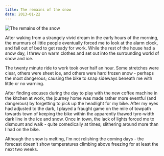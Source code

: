 ```yaml
---
title: The remains of the snow
date: 2013-01-22
---
```


![The remains of the snow](https://source.unsplash.com/FHnnjk1Yj7Y/1600x900)

After waking from a strangely vivid dream in the early hours of the morning, the murmurs of little people eventually forced me to look at the alarm clock, and fall out of bed to get ready for work. While the rest of the house had a snow day, I threw on warm clothes and set out into the surrounding world of snow and ice.

The twenty minute ride to work took over half an hour. Some stretches were clear, others were sheet ice, and others were hard frozen snow - perhaps the most dangerous; causing the bike to snap sideways beneath me with little or no warning.

After finding excuses during the day to play with the new coffee machine in the kitchen at work, the journey home was made rather more eventful (and dangerous) by forgetting to pick up the headlight for my bike. After my eyes had adjusted to the dark, I played a fraught game on the mile of towpath towards town of keeping the bike within the apparently thawed tyre-width dark line in the ice and snow. Once in town, the lack of lights forced me to dismount and walk - quite comedically at times; slithering around more than I had on the bike.

Although the snow is melting, I'm not relishing the coming days - the forecast doesn't show temperatures climbing above freezing for at least the next two weeks.